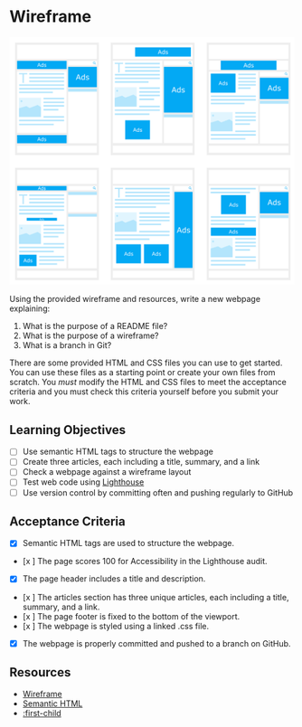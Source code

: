 # Wireframe

![Wireframe](./wireframe.png)

Using the provided wireframe and resources, write a new webpage explaining:

1. What is the purpose of a README file?
1. What is the purpose of a wireframe?
1. What is a branch in Git?

There are some provided HTML and CSS files you can use to get started. You can use these files as a starting point or create your own files from scratch. You _must_ modify the HTML and CSS files to meet the acceptance criteria and you must check this criteria yourself before you submit your work.

## Learning Objectives

<!--{{<objectives>}}>-->

- [ ] Use semantic HTML tags to structure the webpage
- [ ] Create three articles, each including a title, summary, and a link
- [ ] Check a webpage against a wireframe layout
- [ ] Test web code using [Lighthouse](https://programming.codeyourfuture.io/guides/testing/lighthouse)
- [ ] Use version control by committing often and pushing regularly to GitHub
<!--{{</objectives>}}>-->

## Acceptance Criteria

- [x] Semantic HTML tags are used to structure the webpage.
- [x ] The page scores 100 for Accessibility in the Lighthouse audit.
- [x] The page header includes a title and description.
- [x ] The articles section has three unique articles, each including a title, summary, and a link.
- [x ] The page footer is fixed to the bottom of the viewport.
- [x ] The webpage is styled using a linked .css file.
- [x] The webpage is properly committed and pushed to a branch on GitHub.

## Resources

- [Wireframe](https://www.productplan.com/glossary/wireframe/)
- [Semantic HTML](https://www.w3schools.com/html/html5_semantic_elements.asp)
- [:first-child](https://developer.mozilla.org/en-US/docs/Web/CSS/:first-child)
